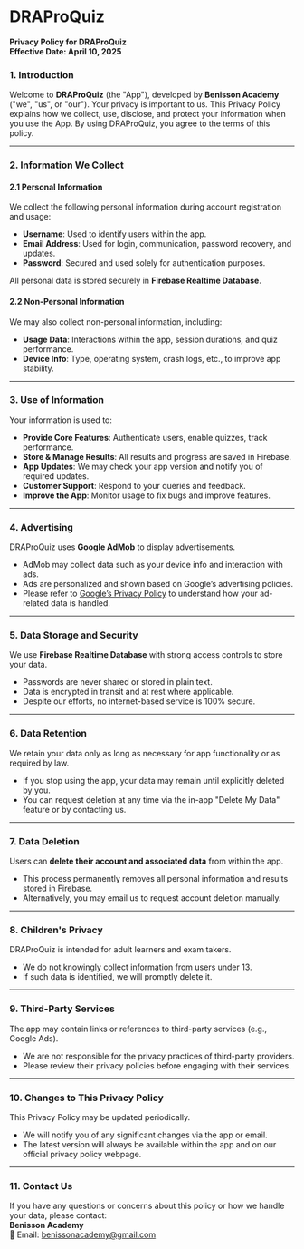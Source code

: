 # DRAProQuiz

**Privacy Policy for DRAProQuiz**  
**Effective Date: April 10, 2025**

### 1. Introduction  
Welcome to **DRAProQuiz** (the "App"), developed by **Benisson Academy** ("we", "us", or "our"). Your privacy is important to us. This Privacy Policy explains how we collect, use, disclose, and protect your information when you use the App. By using DRAProQuiz, you agree to the terms of this policy.

---

### 2. Information We Collect  

#### 2.1 Personal Information  
We collect the following personal information during account registration and usage:  
- **Username**: Used to identify users within the app.  
- **Email Address**: Used for login, communication, password recovery, and updates.  
- **Password**: Secured and used solely for authentication purposes.

All personal data is stored securely in **Firebase Realtime Database**.

#### 2.2 Non-Personal Information  
We may also collect non-personal information, including:  
- **Usage Data**: Interactions within the app, session durations, and quiz performance.  
- **Device Info**: Type, operating system, crash logs, etc., to improve app stability.

---

### 3. Use of Information  
Your information is used to:  
- **Provide Core Features**: Authenticate users, enable quizzes, track performance.  
- **Store & Manage Results**: All results and progress are saved in Firebase.  
- **App Updates**: We may check your app version and notify you of required updates.  
- **Customer Support**: Respond to your queries and feedback.  
- **Improve the App**: Monitor usage to fix bugs and improve features.

---

### 4. Advertising  
DRAProQuiz uses **Google AdMob** to display advertisements.  
- AdMob may collect data such as your device info and interaction with ads.  
- Ads are personalized and shown based on Google’s advertising policies.  
- Please refer to [Google’s Privacy Policy](https://policies.google.com/privacy) to understand how your ad-related data is handled.

---

### 5. Data Storage and Security  
We use **Firebase Realtime Database** with strong access controls to store your data.  
- Passwords are never shared or stored in plain text.  
- Data is encrypted in transit and at rest where applicable.  
- Despite our efforts, no internet-based service is 100% secure.

---

### 6. Data Retention  
We retain your data only as long as necessary for app functionality or as required by law.  
- If you stop using the app, your data may remain until explicitly deleted by you.  
- You can request deletion at any time via the in-app "Delete My Data" feature or by contacting us.

---

### 7. Data Deletion  
Users can **delete their account and associated data** from within the app.  
- This process permanently removes all personal information and results stored in Firebase.  
- Alternatively, you may email us to request account deletion manually.

---

### 8. Children's Privacy  
DRAProQuiz is intended for adult learners and exam takers.  
- We do not knowingly collect information from users under 13.  
- If such data is identified, we will promptly delete it.

---

### 9. Third-Party Services  
The app may contain links or references to third-party services (e.g., Google Ads).  
- We are not responsible for the privacy practices of third-party providers.  
- Please review their privacy policies before engaging with their services.

---

### 10. Changes to This Privacy Policy  
This Privacy Policy may be updated periodically.  
- We will notify you of any significant changes via the app or email.  
- The latest version will always be available within the app and on our official privacy policy webpage.

---

### 11. Contact Us  
If you have any questions or concerns about this policy or how we handle your data, please contact:  
**Benisson Academy**  
📧 Email: benissonacademy@gmail.com  
